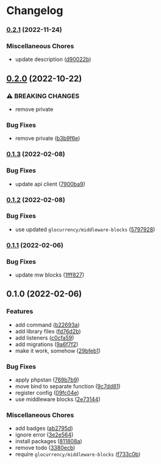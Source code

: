 # Changelog

### [0.2.1](https://www.github.com/glocurrency/globus-bank-service/compare/v0.2.0...v0.2.1) (2022-11-24)


### Miscellaneous Chores

* update description ([d90022b](https://www.github.com/glocurrency/globus-bank-service/commit/d90022ba2d2377b882a645dee8f45367209da150))

## [0.2.0](https://www.github.com/glocurrency/globus-bank-service/compare/v0.1.3...v0.2.0) (2022-10-22)


### ⚠ BREAKING CHANGES

* remove private

### Bug Fixes

* remove private ([b3b9f6e](https://www.github.com/glocurrency/globus-bank-service/commit/b3b9f6e53a318f5b352758d8568f588440d6a3cb))

### [0.1.3](https://www.github.com/glocurrency/globus-bank-service/compare/v0.1.2...v0.1.3) (2022-02-08)


### Bug Fixes

* update api client ([7900ba9](https://www.github.com/glocurrency/globus-bank-service/commit/7900ba9f82b6363fdf725d04efe7863d23203ff5))

### [0.1.2](https://www.github.com/glocurrency/globus-bank-service/compare/v0.1.1...v0.1.2) (2022-02-08)


### Bug Fixes

* use updated `glocurrency/middleware-blocks` ([5797928](https://www.github.com/glocurrency/globus-bank-service/commit/5797928b682b18cfd19fecdf36b3e36a4a93de82))

### [0.1.1](https://www.github.com/glocurrency/globus-bank-service/compare/v0.1.0...v0.1.1) (2022-02-06)


### Bug Fixes

* update mw blocks ([1fff827](https://www.github.com/glocurrency/globus-bank-service/commit/1fff82746ed6c27e4cf00d1edca784cd7b59c338))

## 0.1.0 (2022-02-06)


### Features

* add command ([b22693a](https://www.github.com/glocurrency/globus-bank-service/commit/b22693a0562475124fd6bf4a8d6828645fe2ee1a))
* add library files ([fd76d2b](https://www.github.com/glocurrency/globus-bank-service/commit/fd76d2b80695eb61212aebc0e7692ee5dc17878e))
* add listeners ([c0cfa59](https://www.github.com/glocurrency/globus-bank-service/commit/c0cfa596ff70f1a0ace97bc4fa87546ae01094eb))
* add migrations ([9a6f7f2](https://www.github.com/glocurrency/globus-bank-service/commit/9a6f7f2ac22c1539ff7f812a16ac3537626efd1f))
* make it work, somehow ([29bfeb1](https://www.github.com/glocurrency/globus-bank-service/commit/29bfeb10d716ee5fee42ab16ccba2d47a4a40caf))


### Bug Fixes

* apply phpstan ([769b7b9](https://www.github.com/glocurrency/globus-bank-service/commit/769b7b997cc79e55130ea2f2a6491dbe20886222))
* move bind to separate function ([9c7dd81](https://www.github.com/glocurrency/globus-bank-service/commit/9c7dd814f0cb3b93f5fc40132805c7bb2a5dc528))
* register config ([09fc04e](https://www.github.com/glocurrency/globus-bank-service/commit/09fc04ef149a1ab5c0cb7141beb6496c3b937b4e))
* use middleware blocks ([2e73144](https://www.github.com/glocurrency/globus-bank-service/commit/2e73144bafb7455f3a8f9978c160893cc423ecc1))


### Miscellaneous Chores

* add badges ([ab2795d](https://www.github.com/glocurrency/globus-bank-service/commit/ab2795d64d80f50cdfae35fe4a062aeb1fd4bb19))
* ignore error ([3e2e564](https://www.github.com/glocurrency/globus-bank-service/commit/3e2e564d7a7b33cefe6e39ecda23112e4bd22402))
* install packages ([811808a](https://www.github.com/glocurrency/globus-bank-service/commit/811808a6cc2d4a2c4e51643f8bb4001919bf90ed))
* remove todo ([3380ecb](https://www.github.com/glocurrency/globus-bank-service/commit/3380ecbcb6f5e15b3808b71640333d660ee93d0e))
* require `glocurrency/middleware-blocks` ([f733c0b](https://www.github.com/glocurrency/globus-bank-service/commit/f733c0b5b962dab1f314f40e0d5da321e8285a73))
